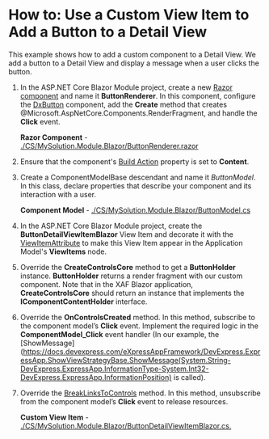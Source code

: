 # How to: Use a Custom View Item to Add a Button to a Detail View

This example shows how to add a custom component to a Detail View. We add a button to a Detail View and display a message when a user clicks the button.

1. In the ASP.NET Core Blazor Module project, create a new [Razor component](https://docs.microsoft.com/en-us/aspnet/core/blazor/components/) and name it **ButtonRenderer**. In this component, configure the [DxButton](https://docs.devexpress.com/Blazor/DevExpress.Blazor.DxButton) component, add the **Create** method that creates @Microsoft.AspNetCore.Components.RenderFragment, and handle the **Click** event. 

   **Razor Component** - [./CS/MySolution.Module.Blazor/ButtonRenderer.razor](./CS/MySolution.Module.Blazor/ButtonRenderer.razor)
 
2. Ensure that the component's [Build Action](https://docs.microsoft.com/en-us/visualstudio/ide/build-actions) property is set to **Content**.

3. Create a ComponentModelBase descendant and name it _ButtonModel_. In this class, declare properties that describe your component and its interaction with a user.
   
   **Component Model** - [./CS/MySolution.Module.Blazor/ButtonModel.cs](./CS/MySolution.Module.Blazor/ButtonModel.cs)

4. In the ASP.NET Core Blazor Module project, create the **ButtonDetailViewItemBlazor** View Item and decorate it with the [ViewItemAttribute](https://docs.devexpress.com/eXpressAppFramework/DevExpress.ExpressApp.Editors.ViewItemAttribute) to make this View Item appear in the Application Model's **ViewItems** node.

5. Override the **CreateControlsCore** method to get a **ButtonHolder** instance. **ButtonHolder** returns a render fragment with our custom component. Note that in the XAF Blazor application, **CreateControlsCore** should return an instance that implements the **IComponentContentHolder** interface.

6. Override the **OnControlsCreated** method. In this method, subscribe to the component model’s **Click** event. Implement the required logic in the **ComponentModel_Click** event handler (In our example, the [ShowMessage](https://docs.devexpress.com/eXpressAppFramework/DevExpress.ExpressApp.ShowViewStrategyBase.ShowMessage(System.String-DevExpress.ExpressApp.InformationType-System.Int32-DevExpress.ExpressApp.InformationPosition) is called). 

7. Override the [BreakLinksToControls](https://docs.devexpress.com/eXpressAppFramework/DevExpress.ExpressApp.Editors.ListEditor.BreakLinksToControls) method. In this method, unsubscribe from the component model’s **Click** event to release resources.

   **Custom View Item** - [./CS/MySolution.Module.Blazor/ButtonDetailViewItemBlazor.cs.](./CS/MySolution.Module.Blazor/ButtonDetailViewItemBlazor.cs)

